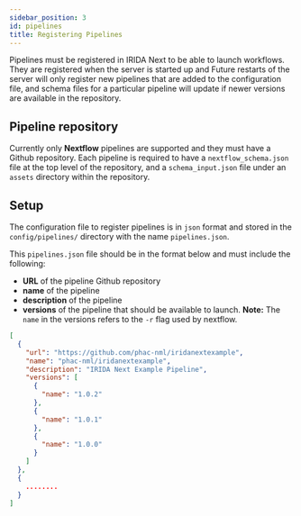 ```yaml
---
sidebar_position: 3
id: pipelines
title: Registering Pipelines
---
```


Pipelines must be registered in IRIDA Next to be able to launch workflows. They are registered when the server is started up and Future restarts of the server will only register new pipelines that are added to the configuration file, and schema files for a particular pipeline will update if newer versions are available in the repository.

## Pipeline repository

Currently only **Nextflow** pipelines are supported and they must have a Github repository. Each pipeline is required to have a `nextflow_schema.json` file at the top level of the repository, and a `schema_input.json` file under an `assets` directory within the repository.

## Setup

The configuration file to register pipelines is in `json` format and stored in the `config/pipelines/` directory with the name `pipelines.json`.

This `pipelines.json` file should be in the format below and must include the following:

- **URL** of the pipeline Github repository
- **name** of the pipeline
- **description** of the pipeline
- **versions** of the pipeline that should be available to launch. **Note:** The `name` in the versions refers to the `-r` flag used by nextflow.

```json
[
  {
    "url": "https://github.com/phac-nml/iridanextexample",
    "name": "phac-nml/iridanextexample",
    "description": "IRIDA Next Example Pipeline",
    "versions": [
      {
        "name": "1.0.2"
      },
      {
        "name": "1.0.1"
      },
      {
        "name": "1.0.0"
      }
    ]
  },
  {
    ........
  }
]
```
